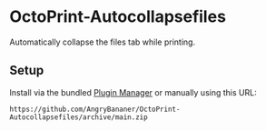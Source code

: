# OctoPrint-Autocollapsefiles

Automatically collapse the files tab while printing.

## Setup

Install via the bundled [Plugin Manager](https://docs.octoprint.org/en/master/bundledplugins/pluginmanager.html)
or manually using this URL:

    https://github.com/AngryBananer/OctoPrint-Autocollapsefiles/archive/main.zip
